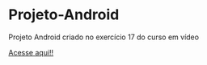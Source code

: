 # Projeto-Android
Projeto Android criado no exercício 17 do curso em vídeo

<a href="https://manu2575.github.io/PROJETO-ANDROID/index.html" target="_blank">Acesse aqui!!</a>